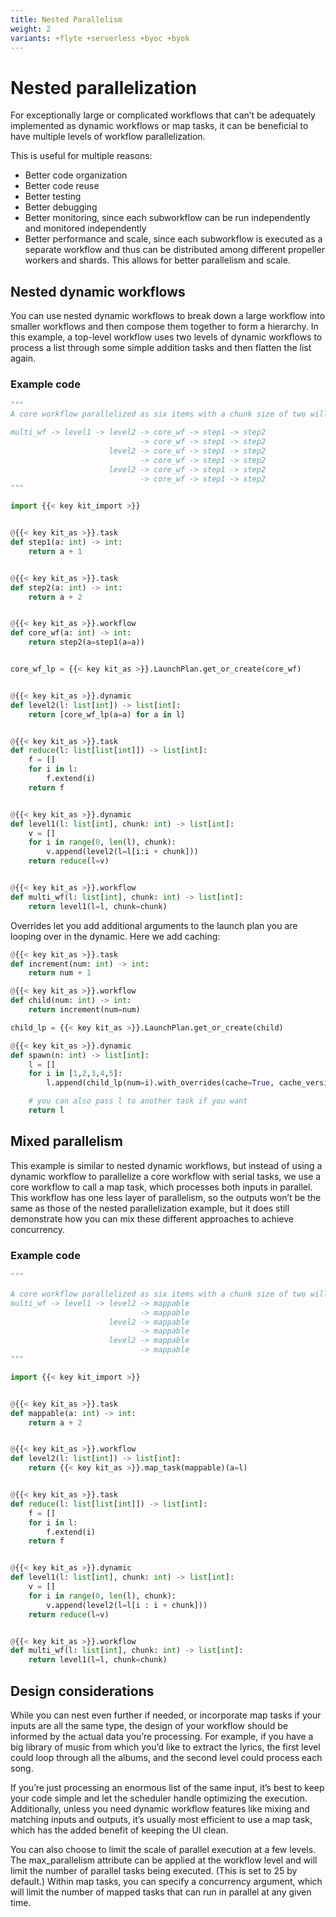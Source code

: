 ```yaml
---
title: Nested Parallelism
weight: 2
variants: +flyte +serverless +byoc +byok
---
```


# Nested parallelization

For exceptionally large or complicated workflows that can’t be adequately implemented as dynamic workflows or map tasks, it can be beneficial to have multiple levels of workflow parallelization.

This is useful for multiple reasons:

- Better code organization
- Better code reuse
- Better testing
- Better debugging
- Better monitoring, since each subworkflow can be run independently and monitored independently
- Better performance and scale, since each subworkflow is executed as a separate workflow and thus can be distributed among different propeller workers and shards. This allows for better parallelism and scale.

## Nested dynamic workflows
You can use nested dynamic workflows to break down a large workflow into smaller workflows and then compose them together to form a hierarchy. In this example, a top-level workflow uses two levels of dynamic workflows to process a list through some simple addition tasks and then flatten the list again.

### Example code

```python
"""
A core workflow parallelized as six items with a chunk size of two will be structured as follows:

multi_wf -> level1 -> level2 -> core_wf -> step1 -> step2
                             -> core_wf -> step1 -> step2
                      level2 -> core_wf -> step1 -> step2
                             -> core_wf -> step1 -> step2
                      level2 -> core_wf -> step1 -> step2
                             -> core_wf -> step1 -> step2
"""

import {{< key kit_import >}}


@{{< key kit_as >}}.task
def step1(a: int) -> int:
    return a + 1


@{{< key kit_as >}}.task
def step2(a: int) -> int:
    return a + 2


@{{< key kit_as >}}.workflow
def core_wf(a: int) -> int:
    return step2(a=step1(a=a))


core_wf_lp = {{< key kit_as >}}.LaunchPlan.get_or_create(core_wf)


@{{< key kit_as >}}.dynamic
def level2(l: list[int]) -> list[int]:
    return [core_wf_lp(a=a) for a in l]


@{{< key kit_as >}}.task
def reduce(l: list[list[int]]) -> list[int]:
    f = []
    for i in l:
        f.extend(i)
    return f


@{{< key kit_as >}}.dynamic
def level1(l: list[int], chunk: int) -> list[int]:
    v = []
    for i in range(0, len(l), chunk):
        v.append(level2(l=l[i:i + chunk]))
    return reduce(l=v)


@{{< key kit_as >}}.workflow
def multi_wf(l: list[int], chunk: int) -> list[int]:
    return level1(l=l, chunk=chunk)
```

Overrides let you add additional arguments to the launch plan you are looping over in the dynamic. Here we add caching:

```python
@{{< key kit_as >}}.task
def increment(num: int) -> int:
    return num + 1

@{{< key kit_as >}}.workflow
def child(num: int) -> int:
    return increment(num=num)

child_lp = {{< key kit_as >}}.LaunchPlan.get_or_create(child)

@{{< key kit_as >}}.dynamic
def spawn(n: int) -> list[int]: 
    l = []
    for i in [1,2,3,4,5]:
        l.append(child_lp(num=i).with_overrides(cache=True, cache_version="1.0.0"))

    # you can also pass l to another task if you want
    return l
```

## Mixed parallelism
This example is similar to nested dynamic workflows, but instead of using a dynamic workflow to parallelize a core workflow with serial tasks, we use a core workflow to call a map task, which processes both inputs in parallel. This workflow has one less layer of parallelism, so the outputs won’t be the same as those of the nested parallelization example, but it does still demonstrate how you can mix these different approaches to achieve concurrency.

### Example code

```python
"""

A core workflow parallelized as six items with a chunk size of two will be structured as follows:
multi_wf -> level1 -> level2 -> mappable
                             -> mappable
                      level2 -> mappable
                             -> mappable
                      level2 -> mappable
                             -> mappable
"""

import {{< key kit_import >}}


@{{< key kit_as >}}.task
def mappable(a: int) -> int:
    return a + 2


@{{< key kit_as >}}.workflow
def level2(l: list[int]) -> list[int]:
    return {{< key kit_as >}}.map_task(mappable)(a=l)


@{{< key kit_as >}}.task
def reduce(l: list[list[int]]) -> list[int]:
    f = []
    for i in l:
        f.extend(i)
    return f


@{{< key kit_as >}}.dynamic
def level1(l: list[int], chunk: int) -> list[int]:
    v = []
    for i in range(0, len(l), chunk):
        v.append(level2(l=l[i : i + chunk]))
    return reduce(l=v)


@{{< key kit_as >}}.workflow
def multi_wf(l: list[int], chunk: int) -> list[int]:
    return level1(l=l, chunk=chunk)
```

## Design considerations

While you can nest even further if needed, or incorporate map tasks if your inputs are all the same type, the design of your workflow should be informed by the actual data you’re processing. For example, if you have a big library of music from which you’d like to extract the lyrics, the first level could loop through all the albums, and the second level could process each song.

If you’re just processing an enormous list of the same input, it’s best to keep your code simple and let the scheduler handle optimizing the execution. Additionally, unless you need dynamic workflow features like mixing and matching inputs and outputs, it’s usually most efficient to use a map task, which has the added benefit of keeping the UI clean.

You can also choose to limit the scale of parallel execution at a few levels. The max_parallelism attribute can be applied at the workflow level and will limit the number of parallel tasks being executed. (This is set to 25 by default.) Within map tasks, you can specify a concurrency argument, which will limit the number of mapped tasks that can run in parallel at any given time.